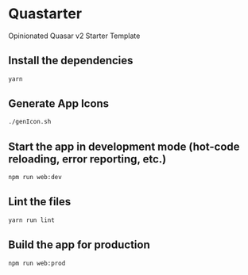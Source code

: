 # Quastarter

Opinionated Quasar v2 Starter Template

## Install the dependencies

```bash
yarn
```

## Generate App Icons

```bash
./genIcon.sh
```

## Start the app in development mode (hot-code reloading, error reporting, etc.)

```bash
npm run web:dev
```

## Lint the files

```bash
yarn run lint
```

## Build the app for production

```bash
npm run web:prod
```
